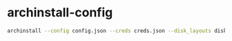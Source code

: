 # archinstall-config

```bash
archinstall --config config.json --creds creds.json --disk_layouts disk.json
```
